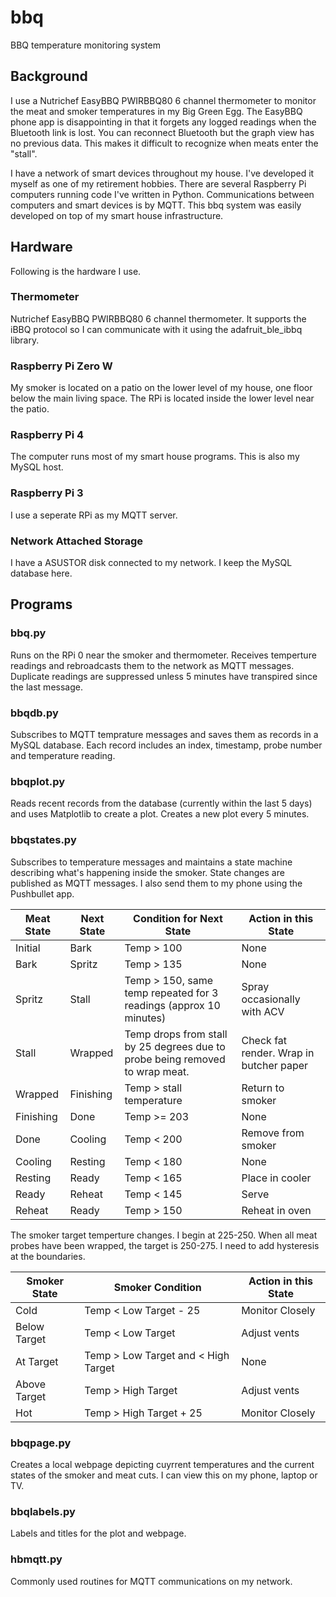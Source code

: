 # bbq
BBQ temperature monitoring system

## Background
I use a Nutrichef EasyBBQ PWIRBBQ80 6 channel thermometer to monitor the meat and smoker temperatures in my Big Green Egg.  The EasyBBQ phone app is disappointing in that it forgets any logged readings when the Bluetooth link is lost.  You can reconnect Bluetooth but the graph view has no previous data.  This makes it difficult to recognize when meats enter the "stall".

I have a network of smart devices throughout my house.  I've developed it myself as one of my retirement hobbies.  There are several Raspberry Pi computers running code I've written in Python.  Communications between computers and smart devices is by MQTT.  This bbq system was easily developed on top of my smart house infrastructure.

## Hardware
Following is the hardware I use.
### Thermometer
Nutrichef EasyBBQ PWIRBBQ80 6 channel thermometer.  It supports the iBBQ protocol so I can communicate with it using the adafruit_ble_ibbq library.
### Raspberry Pi Zero W
My smoker is located on a patio on the lower level of my house, one floor below the main living space.  The RPi is located inside the lower level near the patio.
### Raspberry Pi 4
The computer runs most of my smart house programs.  This is also my MySQL host.
### Raspberry Pi 3
I use a seperate RPi as my MQTT server.
### Network Attached Storage
I have a ASUSTOR disk connected to my network.  I keep the MySQL database here.
## Programs
### bbq.py
Runs on the RPi 0 near the smoker and thermometer.  Receives temperture readings and rebroadcasts them to the network as MQTT messages.  Duplicate readings are suppressed unless 5 minutes have transpired since the last message.
### bbqdb.py
Subscribes to MQTT temprature messages and saves them as records in a MySQL database.  Each record includes an index, timestamp, probe number and temperature reading.
### bbqplot.py
Reads recent records from the database (currently within the last 5 days) and uses Matplotlib to create a plot.  Creates a new plot every 5 minutes.
### bbqstates.py

Subscribes to temperature messages and maintains a state machine describing what's happening inside the smoker.  State changes are published as MQTT messages.  I also send them to my phone using the Pushbullet app.

|Meat State|Next State|Condition for Next State|Action in this State|
|----------|----------|--------|---------------------|
|Initial   |Bark     |Temp > 100|None|
|Bark      |Spritz   |Temp > 135|None|
|Spritz    |Stall    |Temp > 150, same temp repeated for 3 readings (approx 10 minutes)|Spray occasionally with ACV|
|Stall     |Wrapped  |Temp drops from stall by 25 degrees due to probe being removed to wrap meat.|Check fat render. Wrap in butcher paper|
|Wrapped   |Finishing|Temp > stall temperature|Return to smoker|
|Finishing |Done     |Temp >= 203|None|
|Done      |Cooling  |Temp < 200|Remove from smoker|
|Cooling   |Resting  |Temp < 180|None|
|Resting   |Ready    |Temp < 165|Place in cooler|
|Ready     |Reheat   |Temp < 145|Serve|
|Reheat    |Ready    |Temp > 150|Reheat in oven|

The smoker target temperture changes.  I begin at 225-250.  When all meat probes have been wrapped, the target is 250-275.  I need to add hysteresis at the boundaries.

|Smoker State|Smoker Condition|Action in this State|
|----------|----------|---------------------|
|Cold   |Temp < Low Target - 25|Monitor Closely|
|Below Target      |Temp < Low Target|Adjust vents|
|At Target     |Temp >  Low Target and < High Target|None|
|Above Target      |Temp >  High Target|Adjust vents|
|Hot      |Temp >  High Target + 25 |Monitor Closely|

### bbqpage.py
Creates a local webpage depicting cuyrrent temperatures and the current states of the smoker and meat cuts.  I can view this on my phone, laptop or TV.
### bbqlabels.py
Labels and titles for the plot and webpage.
### hbmqtt.py
Commonly used routines for MQTT communications on my network.
